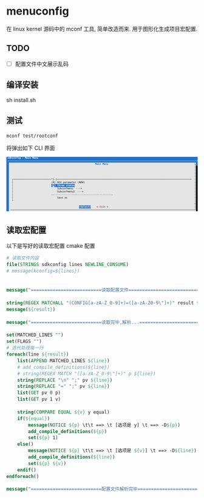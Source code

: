 menuconfig
==========

在 linux kernel 源码中的 mconf 工具, 简单改造而来. 用于图形化生成项目宏配置.

## TODO

* [ ] 配置文件中文展示乱码

## 编译安装

sh install.sh

## 测试

`mconf test/rootconf`

将弹出如下 CLI 界面

![1723705777769](image/README/1723705777769.png)

## 读取宏配置

以下是写好的读取宏配置 cmake 配置

```cmake
# 读取文件内容
file(STRINGS sdkconfig lines NEWLINE_CONSUME)
# message(kconfig=${lines})


message("==========================读取配置文件==========================")

string(REGEX MATCHALL "(CONFIG[a-zA-Z_0-9]+)=([a-zA-Z0-9\"]+)" result ${lines})
message(${result})

message("==========================读取完毕,解析...==========================")

set(MATCHED_LINES "")
set(FLAGS "")
# 迭代处理每一行
foreach(line ${result})
    list(APPEND MATCHED_LINES ${line})
    # add_compile_definitions(${line})
    # string(REGEX MATCH "([a-zA-Z_0-9\"]+)" p ${line})
    string(REPLACE "\n" ";" pv ${line})
    string(REPLACE "=" ";" pv ${line})
    list(GET pv 0 p)
    list(GET pv 1 v)

    string(COMPARE EQUAL ${v} y equal)
    if(${equal})
        message(NOTICE ${p} \t\t ==> \t [选项是 y] \t ==> -D${p})
        add_compile_definitions(${p})
        set(${p} 1)
    else()
        message(NOTICE ${p} \t\t ==> \t [选项是 ${v}] \t ==> -D${line})
        add_compile_definitions(${line})
        set(${p} ${v})
    endif()
endforeach()

message("==========================配置文件解析完毕==========================")

```
